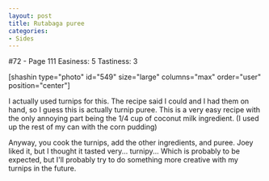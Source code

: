 ```yaml
---
layout: post
title: Rutabaga puree
categories:
- Sides
---
```


#72 - Page 111
Easiness: 5
Tastiness: 3

[shashin type="photo" id="549" size="large" columns="max" order="user" position="center"]

I actually used turnips for this. The recipe said I could and I had them on hand, so I guess this is actually turnip puree. This is a very easy recipe with the only annoying part being the 1/4 cup of coconut milk ingredient. (I used up the rest of my can with the corn pudding)

Anyway, you cook the turnips, add the other ingredients, and puree. Joey liked it, but I thought it tasted very... turnipy... Which is probably to be expected, but I'll probably try to do something more creative with my turnips in the future.
